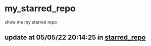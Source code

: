 # my_starred_repo
show me my starred repo

update at 05/05/22 20:14:25 in [starred_repo](./index.html)
---

